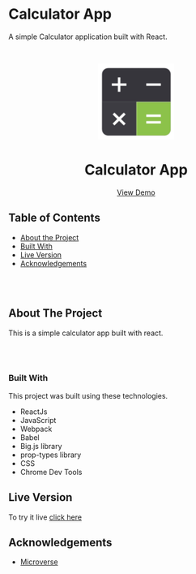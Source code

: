 # Calculator App

A simple Calculator application built with React.

<!--
*** Thanks for checking out this README Template. If you have a suggestion that would
*** make this better, please fork the repo and create a pull request or simply open
*** an issue with the tag "enhancement".
*** Thanks again! Now go create something AMAZING! :D
-->

<!-- PROJECT SHIELDS -->
<!--
*** I'm using markdown "reference style" links for readability.
*** Reference links are enclosed in brackets [ ] instead of parentheses ( ).
*** See the bottom of this document for the declaration of the reference variables
*** for contributors-url, forks-url, etc. This is an optional, concise syntax you may use.
*** https://www.markdownguide.org/basic-syntax/#reference-style-links
-->


<!-- PROJECT LOGO -->
<br />
<p align="center">
  <a href="https://github.com/paragnassa/Calculator/blob/main/calculator.png">
    <img src="https://github.com/paragnassa/Calculator/blob/main/calc.png" alt="Logo" width="150" height="150">
  </a>

  <h1 align="center">Calculator App</h1>

  <p align="center">
    <a href="https://project-calculator-react.herokuapp.com/">View Demo</a>
    
    
  </p>
</p>

<!-- TABLE OF CONTENTS -->
## Table of Contents

* [About the Project](#about-the-project)
* [Built With](#built-with)
* [Live Version](#live-version)
* [Acknowledgements](#acknowledgements)

<br>
<br>
<!-- ABOUT THE PROJECT -->

## About The Project

This is a simple calculator app built with react.

<br>
<br>

<!-- ABOUT THE PROJECT -->

### Built With
This project was built using these technologies.
* ReactJs
* JavaScript
* Webpack
* Babel
* Big.js library
* prop-types library
* CSS
* Chrome Dev Tools

## Live Version
To try it live [click here](https://project-calculator-react.herokuapp.com/)





<!-- ACKNOWLEDGEMENTS -->
## Acknowledgements
* [Microverse](https://www.microverse.org/)


[product-screenshot]: <img width="558" alt="calculator" src="https://user-images.githubusercontent.com/78324444/142756872-be85b598-bc79-4c86-b908-5efab60f1a22.png">

<!-- [product-screenshot2]: <img width="558" alt="calculator" src="https://user-images.githubusercontent.com/78324444/142756882-9b96ca29-cb33-476e-b15e-b83f60c9fe22.png">
Calculator/blob/main/calculator.png -->



